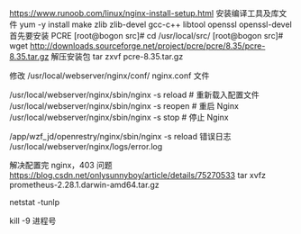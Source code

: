 https://www.runoob.com/linux/nginx-install-setup.html
安装编译工具及库文件
yum -y install make zlib zlib-devel gcc-c++ libtool openssl openssl-devel
首先要安装 PCRE
[root@bogon src]# cd /usr/local/src/
[root@bogon src]# wget http://downloads.sourceforge.net/project/pcre/pcre/8.35/pcre-8.35.tar.gz
解压安装包
tar zxvf pcre-8.35.tar.gz

修改
/usr/local/webserver/nginx/conf/
nginx.conf 文件

/usr/local/webserver/nginx/sbin/nginx -s reload # 重新载入配置文件
/usr/local/webserver/nginx/sbin/nginx -s reopen # 重启 Nginx
/usr/local/webserver/nginx/sbin/nginx -s stop # 停止 Nginx

/app/wzf_jd/openrestry/nginx/sbin/nginx -s reload
错误日志
/usr/local/webserver/nginx/logs/error.log

解决配置完 nginx，403 问题
https://blog.csdn.net/onlysunnyboy/article/details/75270533
tar xvfz prometheus-2.28.1.darwin-amd64.tar.gz

netstat -tunlp

kill -9 进程号
